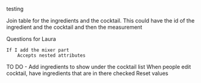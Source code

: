 testing

Join table for the ingredients and the cocktail.
    This could have the id of the ingredient and the cocktail and then the measurement


Questions for Laura

    If I add the mixer part
        Accepts nested attributes
         
TO DO -
    Add ingredients to show under the cocktail list
    When people edit cocktail, have ingredients that are in there checked
    Reset values
